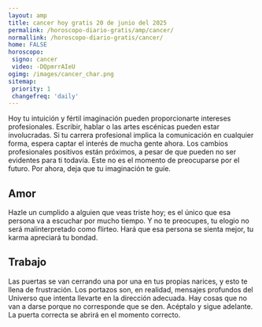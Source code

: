 ```yaml
---
layout: amp
title: cancer hoy gratis 20 de junio del 2025 
permalink: /horoscopo-diario-gratis/amp/cancer/
normallink: /horoscopo-diario-gratis/cancer/
home: FALSE
horoscopo:
 signo: cancer
 video: -DQpmrrAIeU
ogimg: /images/cancer_char.png
sitemap:
 priority: 1
 changefreq: 'daily'
---
```



Hoy tu intuición y fértil imaginación pueden proporcionarte intereses profesionales. Escribir, hablar o las artes escénicas pueden estar involucradas. Si tu carrera profesional implica la comunicación en cualquier forma, espera captar el interés de mucha gente ahora. Los cambios profesionales positivos están próximos, a pesar de que pueden no ser evidentes para ti todavía. Este no es el momento de preocuparse por el futuro. Por ahora, deja que tu imaginación te guíe.

## Amor

Hazle un cumplido a alguien que veas triste hoy; es el único que esa persona va a escuchar por mucho tiempo. Y no te preocupes, tu elogio no será malinterpretado como flirteo. Hará que esa persona se sienta mejor, tu karma apreciará tu bondad.

## Trabajo

Las puertas se van cerrando una por una en tus propias narices, y esto te llena de frustración. Los portazos son, en realidad, mensajes profundos del Universo que intenta llevarte en la dirección adecuada. Hay cosas que no van a darse porque no corresponde que se den. Acéptalo y sigue adelante. La puerta correcta se abrirá en el momento correcto.